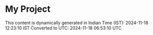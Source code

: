 # My Project

This content is dynamically generated in Indian Time (IST): 2024-11-18 12:23:10 IST
Converted to UTC: 2024-11-18 06:53:10 UTC
